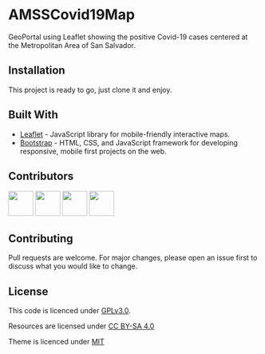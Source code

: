 # AMSSCovid19Map
GeoPortal using Leaflet showing the positive Covid-19 cases centered at the Metropolitan Area of San Salvador.

## Installation

This project is ready to go, just clone it and enjoy.

## Built With
* [Leaflet](https://leafletjs.com/) - JavaScript library for mobile-friendly interactive maps.
* [Bootstrap](https://getbootstrap.com/) - HTML, CSS, and JavaScript framework for developing responsive, mobile first projects on the web.

## Contributors
<a href="https://github.com/salvadorc94/"><img src="https://github.com/salvadorc94.png" width="50px" height="50px"/></a>
<a href="https://github.com/MarleneBarahona/"><img src="https://github.com/MarleneBarahona.png" width="50px" height="50px"/></a>
<a href="https://github.com/Cmagana6/"><img src="https://github.com/Cmagana6.png" width="50px" height="50px"/></a>
<a href="https://github.com/JorgeAzzuFranco/"><img src="https://github.com/JorgeAzzuFranco.png" width="50px" height="50px"/></a>

## Contributing
Pull requests are welcome. For major changes, please open an issue first to discuss what you would like to change.

## License
This code is licenced under [GPLv3.0](https://choosealicense.com/licenses/gpl-3.0/).

Resources are licensed under [CC BY-SA 4.0](https://creativecommons.org/licenses/by-sa/4.0/)

Theme is licenced under [MIT](https://choosealicense.com/licenses/mit/)
